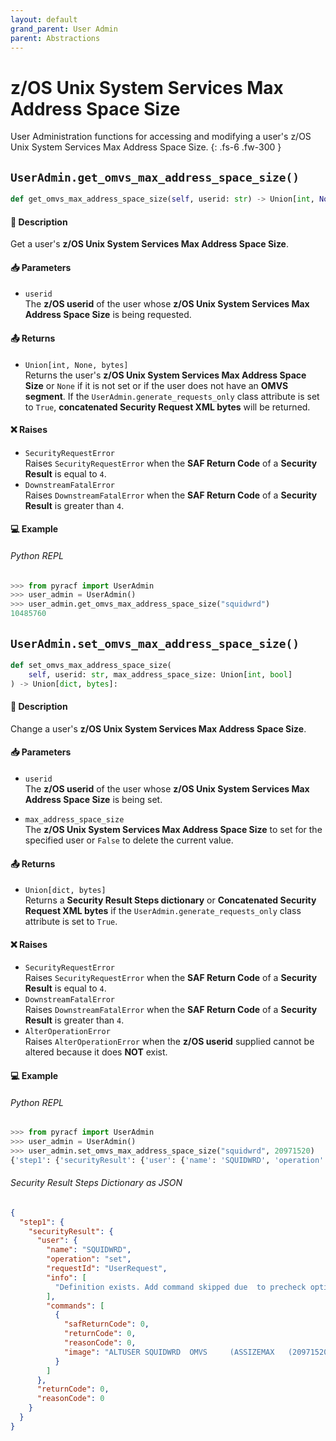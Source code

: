 ```yaml
---
layout: default
grand_parent: User Admin
parent: Abstractions
---
```


# z/OS Unix System Services Max Address Space Size

User Administration functions for accessing and modifying a user's z/OS Unix System Services Max Address Space Size. 
{: .fs-6 .fw-300 }

## `UserAdmin.get_omvs_max_address_space_size()`

```python
def get_omvs_max_address_space_size(self, userid: str) -> Union[int, None, bytes]:
```

#### 📄 Description

Get a user's **z/OS Unix System Services Max Address Space Size**.

#### 📥 Parameters
* `userid`<br>
  The **z/OS userid** of the user whose **z/OS Unix System Services Max Address Space Size** is being requested.

#### 📤 Returns
* `Union[int, None, bytes]`<br>
  Returns the user's **z/OS Unix System Services Max Address Space Size** or `None` if it is not set or if the user does not have an **OMVS segment**. If the `UserAdmin.generate_requests_only` class attribute is set to `True`, **concatenated Security Request XML bytes** will be returned.

#### ❌ Raises
* `SecurityRequestError`<br>
  Raises `SecurityRequestError` when the **SAF Return Code** of a **Security Result** is equal to `4`.
* `DownstreamFatalError`<br>
  Raises `DownstreamFatalError` when the **SAF Return Code** of a **Security Result** is greater than `4`.

#### 💻 Example

###### Python REPL
```python
>>> from pyracf import UserAdmin
>>> user_admin = UserAdmin()
>>> user_admin.get_omvs_max_address_space_size("squidwrd")
10485760
```

## `UserAdmin.set_omvs_max_address_space_size()`

```python
def set_omvs_max_address_space_size(
    self, userid: str, max_address_space_size: Union[int, bool]
) -> Union[dict, bytes]:
```

#### 📄 Description

Change a user's **z/OS Unix System Services Max Address Space Size**.

#### 📥 Parameters
* `userid`<br>
  The **z/OS userid** of the user whose **z/OS Unix System Services Max Address Space Size** is being set.

* `max_address_space_size`<br>
  The **z/OS Unix System Services Max Address Space Size** to set for the specified user or `False` to delete the current value.

#### 📤 Returns
* `Union[dict, bytes]`<br>
  Returns a **Security Result Steps dictionary** or **Concatenated Security Request XML bytes** if the `UserAdmin.generate_requests_only` class attribute is set to `True`.

#### ❌ Raises
* `SecurityRequestError`<br>
  Raises `SecurityRequestError` when the **SAF Return Code** of a **Security Result** is equal to `4`.
* `DownstreamFatalError`<br>
  Raises `DownstreamFatalError` when the **SAF Return Code** of a **Security Result** is greater than `4`.
* `AlterOperationError`<br>
  Raises `AlterOperationError` when the **z/OS userid** supplied cannot be altered because it does **NOT** exist.

#### 💻 Example

###### Python REPL
```python
>>> from pyracf import UserAdmin
>>> user_admin = UserAdmin()
>>> user_admin.set_omvs_max_address_space_size("squidwrd", 20971520)
{'step1': {'securityResult': {'user': {'name': 'SQUIDWRD', 'operation': 'set', 'requestId': 'UserRequest', 'info': ['Definition exists. Add command skipped due  to precheck option'], 'commands': [{'safReturnCode': 0, 'returnCode': 0, 'reasonCode': 0, 'image': 'ALTUSER SQUIDWRD  OMVS     (ASSIZEMAX   (20971520))'}]}, 'returnCode': 0, 'reasonCode': 0, 'runningUserid': 'testuser'}}}
```

###### Security Result Steps Dictionary as JSON
```json
{
  "step1": {
    "securityResult": {
      "user": {
        "name": "SQUIDWRD",
        "operation": "set",
        "requestId": "UserRequest",
        "info": [
          "Definition exists. Add command skipped due  to precheck option"
        ],
        "commands": [
          {
            "safReturnCode": 0,
            "returnCode": 0,
            "reasonCode": 0,
            "image": "ALTUSER SQUIDWRD  OMVS     (ASSIZEMAX   (20971520))"
          }
        ]
      },
      "returnCode": 0,
      "reasonCode": 0
    }
  }
}
```